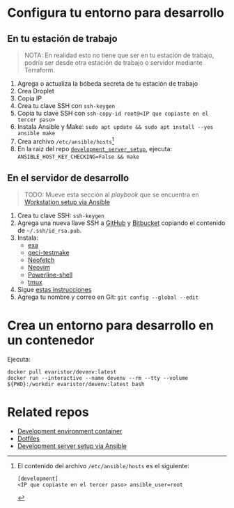 # Configura tu entorno para desarrollo

## En tu estación de trabajo

> NOTA: En realidad esto no tiene que ser en tu estación de trabajo, podría ser desde otra estación de trabajo o servidor mediante Terraform.

1. Agrega o actualiza la bóbeda secreta de tu estación de trabajo
1. Crea Droplet
1. Copia IP
1. Crea tu clave SSH con `ssh-keygen`
1. Copia tu clave SSH con `ssh-copy-id root@<IP que copiaste en el tercer paso>`
1. Instala Ansible y Make: `sudo apt update && sudo apt install --yes ansible make`
1. Crea archivo `/etc/ansible/hosts`[^ansible_hosts]
1. En la raiz del repo [`development_server_setup`](https://github.com/IslasGECI/development_server_setup), ejecuta: `ANSIBLE_HOST_KEY_CHECKING=False && make`

[^ansible_hosts]: El contenido del archivo `/etc/ansible/hosts` es el siguiente:
    ```
    [development]
    <IP que copiaste en el tercer paso> ansible_user=root
    ```

## En el servidor de desarrollo

> TODO: Mueve esta sección al _playbook_ que se encuentra en [Workstation setup via Ansible](https://github.com/IslasGECI/workstation_setup)

1. Crea tu clave SSH: `ssh-keygen`
1. Agrega una nueva llave SSH a [GitHub](https://github.com/settings/keys/) y [Bitbucket](https://bitbucket.org/account/settings/ssh-keys/) copiando el contenido de `~/.ssh/id_rsa.pub`.
1. Instala:
    - [exa](https://github.com/ogham/exa)
    - [geci-testmake](https://github.com/IslasGECI/testmake)
    - [Neofetch](https://github.com/dylanaraps/neofetch)
    - [Neovim](https://github.com/neovim/neovim)
    - [Powerline-shell](https://github.com/b-ryan/powerline-shell)
    - [tmux](https://github.com/tmux/tmux)
1. Sigue [estas instrucciones](https://github.com/devarops/dotfiles/blob/develop/README.md)
1. Agrega tu nombre y correo en Git: `git config --global --edit`

# Crea un entorno para desarrollo en un contenedor

Ejecuta:

```shell
docker pull evaristor/devenv:latest
docker run --interactive --name devenv --rm --tty --volume ${PWD}:/workdir evaristor/devenv:latest bash
```

# Related repos

- [Development environment container](https://github.com/devarops/devenv)
- [Dotfiles](https://github.com/devarops/dotfiles)
- [Development server setup via Ansible](https://github.com/IslasGECI/development_server_setup)
